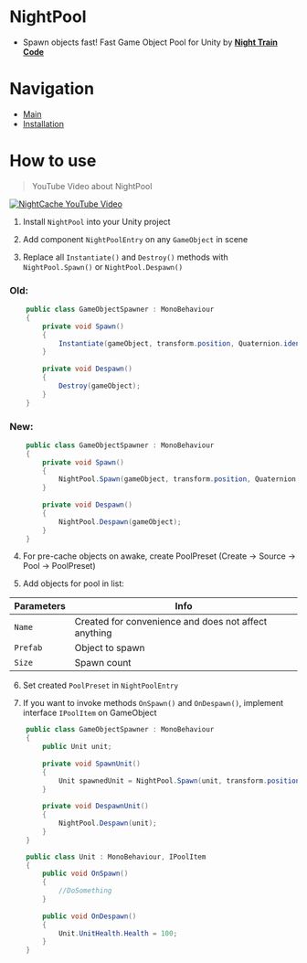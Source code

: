 # NightPool

* Spawn objects fast! Fast Game Object Pool for Unity by [**Night Train Code**](https://www.youtube.com/c/NightTrainCode/)

# Navigation

* [Main](#nightpool)
* [Installation](#how-to-use)

# How to use

> YouTube Video about NightPool

[![NightCache YouTube Video](https://img.youtube.com/vi/YPWriGuO72Q/0.jpg)](https://www.youtube.com/watch?v=YPWriGuO72Q)

1) Install `NightPool` into your Unity project

2) Add component `NightPoolEntry` on any `GameObject` in scene

3) Replace all `Instantiate()` and `Destroy()` methods with `NightPool.Spawn()` or `NightPool.Despawn()`

### Old:

```csharp
    public class GameObjectSpawner : MonoBehaviour
    {
        private void Spawn()
        {
            Instantiate(gameObject, transform.position, Quaternion.identity);
        }
        
        private void Despawn()
        {
            Destroy(gameObject);
        }
    }
```

### New:

```csharp
    public class GameObjectSpawner : MonoBehaviour
    {
        private void Spawn()
        {
            NightPool.Spawn(gameObject, transform.position, Quaternion.identity);
        }
        
        private void Despawn()
        {
            NightPool.Despawn(gameObject);
        }
    }
```

4) For pre-cache objects on awake, create PoolPreset (Create -> Source -> Pool -> PoolPreset)

5) Add objects for pool in list:

| Parameters | Info |
| ------ | ------ |
| `Name` | Created for convenience and does not affect anything |
| `Prefab` | Object to spawn |
| `Size` | Spawn count |

6) Set created `PoolPreset` in `NightPoolEntry`

7) If you want to invoke methods `OnSpawn()` and `OnDespawn()`, implement interface `IPoolItem` on GameObject

```csharp
    public class GameObjectSpawner : MonoBehaviour
    {
        public Unit unit;
    
        private void SpawnUnit()
        {
            Unit spawnedUnit = NightPool.Spawn(unit, transform.position, Quaternion.identity);
        }
        
        private void DespawnUnit()
        {
            NightPool.Despawn(unit);
        }
    }
```

```csharp
    public class Unit : MonoBehaviour, IPoolItem
    {
        public void OnSpawn()
        {
            //DoSomething
        }
        
        public void OnDespawn()
        {
            Unit.UnitHealth.Health = 100;
        }
    }
```
